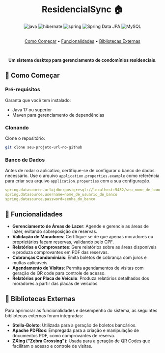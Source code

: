 <h1 align="center" style="font-weight: bold;">ResidencialSync 🏠</h1>

<div align="center">
  <img src="https://img.shields.io/badge/java-%23ED8B00.svg?style=for-the-badge&logo=openjdk&logoColor=white" alt="java">
  <img src="https://img.shields.io/badge/Hibernate-59666C?style=for-the-badge&logo=Hibernate&logoColor=white" alt="hibernate">
  <img src="https://img.shields.io/badge/spring-%236DB33F.svg?style=for-the-badge&logo=spring&logoColor=white" alt="spring">
  <img src="https://img.shields.io/badge/Spring%20Data%20JPA-6DB33F?style=for-the-badge&logo=spring&logoColor=white" alt="Spring Data JPA">
  <img src="https://img.shields.io/badge/MySQL-005C84?style=for-the-badge&logo=mysql&logoColor=white" alt="MySQL">
</div>

<br> 
<p align="center">
 <a href="#started">Como Começar</a> • 
 <a href="#features">Funcionalidades</a> •
 <a href="#libraries">Bibliotecas Externas</a>
</p>

<br>

<p align="center">
  <b>Um sistema desktop para gerenciamento de condomínios residenciais.</b>
</p>

<h2 id="started">🚀 Como Começar</h2>

### Pré-requisitos

Garanta que você tem instalado:

- Java 17 ou superior
- Maven para gerenciamento de dependências

### Clonando

Clone o repositório:

```bash
git clone seu-projeto-url-no-github
```

### Banco de Dados

Antes de rodar o aplicativo, certifique-se de configurar o banco de dados necessário. Use o arquivo `application.properties.example` como referência para criar seu arquivo `application.properties` com a sua configuração.

```yaml
spring.datasource.url=jdbc:postgresql://localhost:5432/seu_nome_de_banco
spring.datasource.username=nome_de_usuario_do_banco
spring.datasource.password=senha_do_banco
```


<h2 id="features">📍 Funcionalidades</h2>

- **Gerenciamento de Áreas de Lazer**: Agende e gerencie as áreas de lazer, evitando sobreposição de reservas.
- **Validação de Moradores**: Certifique-se de que apenas moradores ou proprietários façam reservas, validando pelo CPF.
- **Relatórios e Comprovantes**: Gere relatórios sobre as áreas disponíveis e produza comprovantes em PDF das reservas.
- **Cobranças Condominiais**: Emita boletos de cobrança com juros e multas aplicáveis.
- **Agendamento de Visitas**: Permita agendamentos de visitas com geração de QR code para controle de acesso.
- **Relatórios por Placa de Veículo**: Produza relatórios detalhados dos moradores a partir das placas de veículos.

<h2 id="libraries">🔌 Bibliotecas Externas</h2>

Para aprimorar as funcionalidades e desempenho do sistema, as seguintes bibliotecas externas foram integradas:

- **Stella-Boleto**: Utilizada para a geração de boletos bancários.
- **Apache PDFBox**: Empregada para a criação e manipulação de documentos PDF, como comprovantes de reserva.
- **ZXing ("Zebra Crossing")**: Usada para a geração de QR Codes que facilitam o acesso e controle de visitas.
